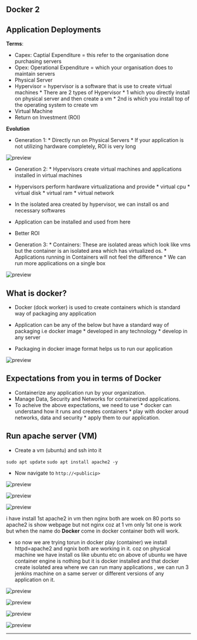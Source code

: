 ##            Docker 2            

## Application Deployments

__Terms__:

* Capex: Captial Expenditure = this refer to the organisation done purchasing servers
* Opex: Operational Expenditure = which your organisation does to maintain servers 
* Physical Server
* Hypervisor = hypervisor is a software that is use to create virtual machines 
       * There are 2 types of Hypervisor 
          * 1 which you directly install on physical server and then create a vm
          * 2nd is which you install top of the operating system to create vm 
* Virtual Machine
* Return on Investment (ROI)

__Evolution__

* Generation 1: 
       * Directly run on Physical Servers
       * If your application is not utilizing hardware completely, ROI is very long

![preview](images/10.png)

* Generation 2: 
       *  Hypervisors create virtual machines and applications installed in virtual machines

* Hypervisors perform hardware virtualizationa and provide
       * virtual cpu
       * virtual disk
       * virtual ram
       * virtual network

* In the isolated area created by hypervisor, we can install os and necessary softwares
* Application can be installed and used from here
* Better ROI

* Generation 3:
       * Containers: These are isolated areas which look like vms but the container is an isolated area which has virtualized os.
       * Applications running in Containers will not feel the difference
       * We can run more applications on a single box

![preview](images/11.png)

## What is docker?

* Docker (dock worker) is used to create containers which is standard way of packaging any application

* Application can be any of the below but have a standard way of packaging i.e docker image
       * developed in any technology
       * develop in any server

* Packaging in docker image format helps us to run our application 

![preview](images/12.png)

## Expectations from you in terms of Docker

* Containerize any application run by your organization.
* Manage Data, Security and Networks for containerized applications.
* To acheive the above expectations, we need to use
       * docker can understand how it runs and creates containers
       * play with docker aroud networks, data and security
       * apply them to our application. 

## Run apache server (VM)

* Create a vm (ubuntu) and ssh into it

``sudo apt update`` 
``sudo apt install apache2 -y ``

* Now navigate to `http://<publicip>`

![preview](images/13.png)

![preview](images/14.png)

![preview](images/15.png)

i have install 1st apache2 in vm then nginx both are woek on 80 ports so apache2 is show webpage but not nginx coz at 1 vm only 1st one is work but when the name do __Docker__ come in docker container both will work.

* so now we are trying torun in docker play (container) we install httpd=apache2 and ngnix both are working in it.
coz on physical machine we have install os like ubuntu etc on above of ubuntu we have container engine is nothing but it is docker installed and that docker create isolated area where we can run many applications , we can run 3 jenkins machine on a same server or different versions of any application on it.

![preview](images/16.png)

![preview](images/17.png)

![preview](images/18.png)

![preview](images/19.png)

-------------------------------------------------------------------------------------------------------------------

